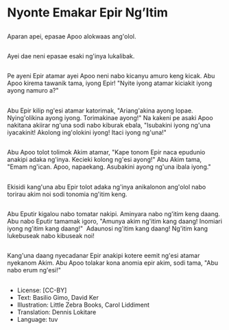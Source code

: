 # Nyonte Emakar Epir Ng’Itim

##
Aparan apei, epasae Apoo alokwaas ang'olol.

##
Ayei dae neni epasae esaki ng'inya lukalibak.

##
Pe ayeni Epir atamar ayei Apoo neni nabo kicanyu amuro keng kicak. Abu Apoo kirema tawanik tama, iyong Epir! "Nyite iyong atamar kiciakit iyong ayong namuro a?"

##
Abu Epir kilip ng'esi atamar katorimak, "Ariang'akina ayong lopae. Nying'olikina ayong iyong. Torimakinae ayong!" Na kakeni pe asaki Apoo nakitana akiirar ng'una sodi nabo kiburak ebala, "Isubakini iyong ng'una iyacakinit! Akolong ing'olokini iyong! Itaci iyong ng'una!"

##
Abu Apoo tolot tolimok Akim atamar, "Kape tonom Epir naca epudunio anakipi adaka ng'inya. Kecieki kolong ng'esi ayong!" Abu Akim tama, "Emam ng'ican. Apoo, napaekang. Asubakini ayong ng'una ibala iyong."

##
Ekisidi kang'una abu Epir tolot adaka ng'inya anikalonon ang'olol nabo torirau akim noi sodi tonomia ng'itim keng.

##
Abu Eputir kigalou nabo tomatar nakipi. Aminyara nabo ng'itim keng daang. Abu nabo Eputir tamamak igoro, "Amunya akim ng'itim kang daang! Inomiari iyong ng'itim kang daang!"  Adaunosi ng'itim kang daang! Ng'itim kang lukebuseak nabo kibuseak noi!

##
Kang'una daang nyecadanar Epir anakipi kotere eemit ng'esi atamar nyekanom Akim. Abu Apoo tolakar kona anomia epir akim, sodi tama, "Abu nabo erum ng'esi!"

##
* License: [CC-BY]
* Text: Basilio Gimo, David Ker
* Illustration: Little Zebra Books, Carol Liddiment
* Translation: Dennis Lokitare
* Language: tuv
